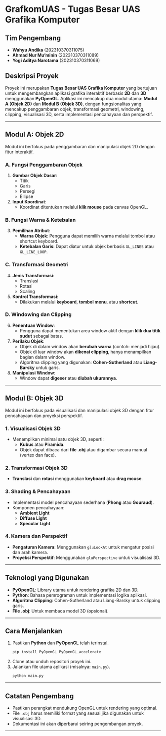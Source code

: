 # GrafkomUAS - Tugas Besar UAS Grafika Komputer

## Tim Pengembang
- **Wahyu Andika** (202310370311075)
- **Ahmad Nur Mu’minin** (202310370311089)
- **Yogi Aditya Narotama** (202310370311069)

## Deskripsi Proyek
Proyek ini merupakan **Tugas Besar UAS Grafika Komputer** yang bertujuan untuk mengembangkan aplikasi grafika interaktif berbasis **2D** dan **3D** menggunakan **PyOpenGL**. Aplikasi ini mencakup dua modul utama: **Modul A (Objek 2D)** dan **Modul B (Objek 3D)**, dengan fungsionalitas yang mencakup penggambaran objek, transformasi geometri, windowing, clipping, visualisasi 3D, serta implementasi pencahayaan dan perspektif.

---

## Modul A: Objek 2D
Modul ini berfokus pada penggambaran dan manipulasi objek 2D dengan fitur interaktif.

### A. Fungsi Penggambaran Objek
1. **Gambar Objek Dasar**:
   - Titik
   - Garis
   - Persegi
   - Ellipse
2. **Input Koordinat**:
   - Koordinat ditentukan melalui **klik mouse** pada canvas OpenGL.

### B. Fungsi Warna & Ketebalan
3. **Pemilihan Atribut**:
   - **Warna Objek**: Pengguna dapat memilih warna melalui tombol atau shortcut keyboard.
   - **Ketebalan Garis**: Dapat diatur untuk objek berbasis `GL_LINES` atau `GL_LINE_LOOP`.

### C. Transformasi Geometri
4. **Jenis Transformasi**:
   - Translasi
   - Rotasi
   - Scaling
5. **Kontrol Transformasi**:
   - Dilakukan melalui **keyboard**, **tombol menu**, atau **shortcut**.

### D. Windowing dan Clipping
6. **Penentuan Window**:
   - Pengguna dapat menentukan area window aktif dengan **klik dua titik sudut** sebagai batas.
7. **Perilaku Objek**:
   - Objek di dalam window akan **berubah warna** (contoh: menjadi hijau).
   - Objek di luar window akan **dikenai clipping**, hanya menampilkan bagian dalam window.
   - Algoritma clipping yang digunakan: **Cohen-Sutherland** atau **Liang-Barsky** untuk garis.
8. **Manipulasi Window**:
   - Window dapat **digeser** atau **diubah ukurannya**.

---

## Modul B: Objek 3D
Modul ini berfokus pada visualisasi dan manipulasi objek 3D dengan fitur pencahayaan dan proyeksi perspektif.

### 1. Visualisasi Objek 3D
- Menampilkan minimal satu objek 3D, seperti:
  - **Kubus** atau **Piramida**.
  - Objek dapat dibaca dari **file .obj** atau digambar secara manual (vertex dan face).

### 2. Transformasi Objek 3D
- **Translasi** dan **rotasi** menggunakan **keyboard** atau **drag mouse**.

### 3. Shading & Pencahayaan
- Implementasi model pencahayaan sederhana (**Phong** atau **Gouraud**).
- Komponen pencahayaan:
  - **Ambient Light**
  - **Diffuse Light**
  - **Specular Light**

### 4. Kamera dan Perspektif
- **Pengaturan Kamera**: Menggunakan `gluLookAt` untuk mengatur posisi dan arah kamera.
- **Proyeksi Perspektif**: Menggunakan `gluPerspective` untuk visualisasi 3D.

---

## Teknologi yang Digunakan
- **PyOpenGL**: Library utama untuk rendering grafika 2D dan 3D.
- **Python**: Bahasa pemrograman untuk implementasi logika aplikasi.
- **Algoritma Clipping**: Cohen-Sutherland atau Liang-Barsky untuk clipping garis.
- **File .obj**: Untuk membaca model 3D (opsional).

---

## Cara Menjalankan
1. Pastikan **Python** dan **PyOpenGL** telah terinstal.
   ```bash
   pip install PyOpenGL PyOpenGL_accelerate
   ```
2. Clone atau unduh repositori proyek ini.
3. Jalankan file utama aplikasi (misalnya: `main.py`).
   ```bash
   python main.py
   ```




---

## Catatan Pengembang
- Pastikan perangkat mendukung OpenGL untuk rendering yang optimal.
- File `.obj` harus memiliki format yang sesuai jika digunakan untuk visualisasi 3D.
- Dokumentasi ini akan diperbarui seiring pengembangan proyek.

---
